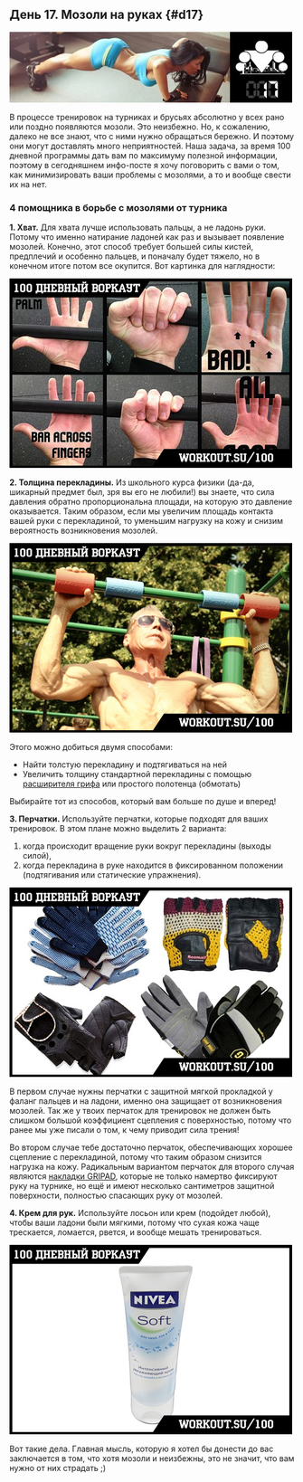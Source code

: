 ## День 17. Мозоли на руках {#d17}

![](src/img/17.jpg)

В процессе тренировок на турниках и брусьях абсолютно у всех рано или поздно появляются мозоли. Это неизбежно. Но, к сожалению, далеко не все знают, что с ними нужно обращаться бережно. И поэтому они могут доставлять много неприятностей. Наша задача, за время 100 дневной программы дать вам по максимуму полезной информации, поэтому в сегодняшнем инфо-посте я хочу поговорить с вами о том, как минимизировать ваши проблемы с мозолями, а то и вообще свести их на нет. 

### 4 помощника в борьбе с мозолями от турника

**1. Хват.** Для хвата лучше использовать пальцы, а не ладонь руки. Потому что именно натирание ладоней как раз и вызывает появление мозолей. Конечно, этот способ требует большей силы кистей, предплечий и особенно пальцев, и поначалу будет тяжело, но в конечном итоге потом все окупится. Вот картинка для наглядности: 

![](src/img/17-1.jpg)

**2. Толщина перекладины.** Из школьного курса физики (да-да, шикарный предмет был, зря вы его не любили!) вы знаете, что сила давления обратно пропорциональна площади, на которую это давление оказывается. Таким образом, если мы увеличим площадь контакта вашей руки с перекладиной, то уменьшим нагрузку на кожу и снизим вероятность возникновения мозолей. 

![](src/img/17-2.jpg)

Этого можно добиться двумя способами: 
- Найти толстую перекладину и подтягиваться на ней 
- Увеличить толщину стандартной перекладины с помощью [расширителя грифа](http://workoutshop.ru/67-rasshiriteli-grifa) или простого полотенца (обмотать) 

Выбирайте тот из способов, который вам больше по душе и вперед! 

**3. Перчатки.** Используйте перчатки, которые подходят для ваших тренировок. В этом плане можно выделить 2 варианта: 

1. когда происходит вращение руки вокруг перекладины (выходы силой),
2. когда перекладина в руке находится в фиксированном положении (подтягивания или статические упражнения).

![](src/img/17-3.jpg)

В первом случае нужны перчатки с защитной мягкой прокладкой у фаланг пальцев и на ладони, именно она защищает от возникновения мозолей. Так же у твоих перчаток для тренировок не должен быть слишком большой коэффициент сцепления с поверхностью, потому что ранее мы уже писали о том, к чему приводит сила трения! 

Во втором случае тебе достаточно перчаток, обеспечивающих хорошее сцепление с перекладиной, потому что таким образом снизится нагрузка на кожу. Радикальным вариантом перчаток для второго случая являются [накладки GRIPAD](http://workoutshop.ru/13-perchatki), которые не только намертво фиксируют руку на турнике, но ещё и имеют несколько сантиметров защитной поверхности, полностью спасающих руку от мозолей. 

**4. Крем для рук.** Используйте лосьон или крем (подойдет любой), чтобы ваши ладони были мягкими, потому что сухая кожа чаще трескается, ломается, рвется, и вообще мешать тренироваться. 

![](src/img/17-4.jpg)

Вот такие дела. Главная мысль, которую я хотел бы донести до вас заключается в том, что хотя мозоли и неизбежны, это не значит, что вам нужно от них страдать ;) 

